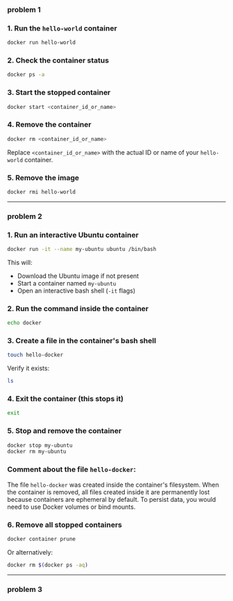 ### problem 1
### 1. Run the `hello-world` container
```bash
docker run hello-world
```
### 2. Check the container status
```bash
docker ps -a
```
### 3. Start the stopped container
```bash
docker start <container_id_or_name>
```

### 4. Remove the container
```bash
docker rm <container_id_or_name>
```
Replace `<container_id_or_name>` with the actual ID or name of your `hello-world` container.

### 5. Remove the image
```bash
docker rmi hello-world
```
---

### problem 2

### 1. Run an interactive Ubuntu container
```bash
docker run -it --name my-ubuntu ubuntu /bin/bash
```
This will:
- Download the Ubuntu image if not present
- Start a container named `my-ubuntu`
- Open an interactive bash shell (`-it` flags)

### 2. Run the command inside the container
```bash
echo docker
```

### 3. Create a file in the container's bash shell
```bash
touch hello-docker
```
Verify it exists:
```bash
ls
```

### 4. Exit the container (this stops it)
```bash
exit
```

### 5. Stop and remove the container
```bash
docker stop my-ubuntu
docker rm my-ubuntu
```

### Comment about the file `hello-docker`:
The file `hello-docker` was created inside the container's filesystem. When the container is removed, all files created inside it are permanently lost because containers are ephemeral by default. To persist data, you would need to use Docker volumes or bind mounts.

### 6. Remove all stopped containers
```bash
docker container prune
```
Or alternatively:
```bash
docker rm $(docker ps -aq)
```
---
### problem 3